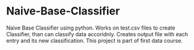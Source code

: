 # Naive-Base-Classifier
Naive Base Classifier using python.
Works on test.csv files to create Classifier, than can classify data accoridnly.
Creates output file with each entry and its new classification.
This project is part of first data course.
